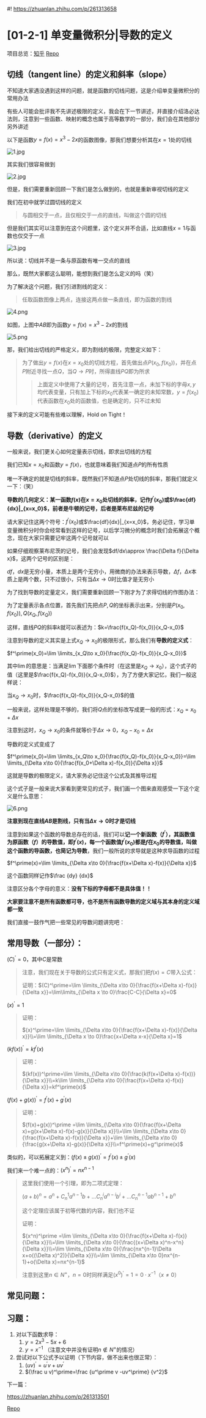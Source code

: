 #! https://zhuanlan.zhihu.com/p/261313658

# [01-2-1] 单变量微积分|导数的定义

项目总览：[知乎](https://zhuanlan.zhihu.com/p/264811260) [Repo](README.md)

## 切线（tangent line）的定义和斜率（slope）

不知道大家遇没遇到这样的问题，就是函数的切线问题，这是介绍单变量微积分的常用办法

有些人可能会批评我不先讲述极限的定义，我会在下一节讲述，并直接介绍洛必达法则，注意到一些函数、映射的概念也属于高等数学的一部分，我们会在其他部分另外讲述

以下是函数$y=f(x)=x^3-2x$的函数图像，那我们想要分析其在$x=1$处的切线

![1.jpg](01-2-img/01-2-img-1.jpg)

其实我们很容易做到

![2.jpg](01-2-img/01-2-img-4.jpg)

但是，我们需要重新回顾一下我们是怎么做到的，也就是重新审视切线的定义

我们在初中就学过圆切线的定义

> 与圆相交于一点，且仅相交于一点的直线，叫做这个圆的切线

但是我们其实可以注意到在这个问题里，这个定义并不合适，比如直线$x=1$与函数也仅交于一点

![3.jpg](01-2-img/01-2-img-3.jpg)

所以说：切线并不是一条与原函数有唯一交点的直线

那么，既然大家都这么聪明，能想到我们是怎么定义的吗（笑）

为了解决这个问题，我们引进割线的定义：

> 任取函数图像上两点，连接这两点做一条直线，即为函数的割线

![4.png](01-2-img/01-2-img-2.png)

如图，上图中$AB$即为函数$y=f(x)=x^3-2x$的割线

![5.png](01-2-img/01-2-img-5.png)

那，我们给出切线的严格定义，即为割线的极限，完整定义如下：
> 为了做出$y=f(x)$在$x=x_0$处的切线方程，首先做出点$P(x_0,f(x_0))$，并在点$P$附近寻找一点$Q$，当$Q\to P$时，所得直线$PQ$即为所求
>
>> 上面定义中使用了大量的记号，首先注意一点，未加下标的字母$x,y$均代表变量，只有加上下标的$x_0$代表某一确定的未知常数，$y=f(x_0)$代表函数在$x_0$处的函数值，也是确定的，只不过未知

接下来的定义可能有些难以理解，Hold on Tight！

## 导数（derivative）的定义

一般来说，我们更关心如何定量表示切线，即求出切线的方程

我们已知$x=x_0$和函数$y=f(x)$，也就意味着我们知道点$P$的所有性质

唯一不确定的就是切线的斜率，既然我们不知道点$P$处切线的斜率，那我们就定义一下：（笑）

**导数的几何定义：某一函数$f(x)$在$x=x_0$处切线的斜率，记作$f^\prime(x_0)$或$\frac{df}{dx}|_{x=x_0}$，前者是牛顿的记号，后者是莱布尼兹的记号**

请大家记住这两个符号：$f^\prime(x_0)$或$\frac{df}{dx}|_{x=x_0}$，务必记住，学习单变量微积分时你会经常看到这样的记号，以后学习微分的概念时我们会拓展这个概念，现在大家只需要记牢这两个记号就可以

如果仔细观察莱布尼茨的记号，我们会发现$df/dx\approx \frac{\Delta f}{\Delta x}$，这两个记号的区别是：

$df$，$dx$是无穷小量，本质上是两个无穷小，用微商的办法来表示导数，$\Delta f$，$\Delta x$本质上是两个数，只不过很小，只有当$\Delta x\to 0$时比值才是无穷小

为了找到导数的定量定义，我们需要重新回顾一下刚才为了求得切线的作图办法：

为了定量表示各点位置，首先我们先把点$P,Q$的坐标表示出来，分别是$P(x_0,f(x_0)),Q(x_Q,f(x_Q))$

这样，直线$PQ$的斜率$k$就可以表述为：$k=\frac{f(x_Q)-f(x_0)}{x_Q-x_0}$

注意到导数的定义其实是上式$x_Q\to x_0$的极限形式，那么我们有**导数的定义式**：

$f^\prime(x_0)=\lim \limits_{x_Q\to x_0}{\frac{f(x_Q)-f(x_0)}{x_Q-x_0}}$

其中$\lim$的意思是：当满足$\lim$下面那个条件时（在这里是$x_Q\to x_0$），这个式子的值（这里是$\frac{f(x_Q)-f(x_0)}{x_Q-x_0}$），为了方便大家记忆，我们一般这样说：

当$x_Q\to x_0$时，$\frac{f(x_Q)-f(x_0)}{x_Q-x_0}$的值

一般来说，这样处理是不够的，我们将$Q$点的坐标改写成更一般的形式：$x_Q=x_0+\Delta x$

注意到这时，$x_Q\to x_0$的条件就等价于$\Delta x\to 0$，$x_Q-x_0=\Delta x$

导数的定义式变成了

$f^\prime(x_0)=\lim \limits_{x_Q\to x_0}{\frac{f(x_Q)-f(x_0)}{x_Q-x_0}}=\lim \limits_{\Delta x\to 0}{\frac{f(x_0+\Delta x)-f(x_0)}{\Delta x}}$

这就是导数的极限定义，请大家务必记住这个公式及其推导过程

这个式子是一般来说大家看到更常见的式子，我们画一个图来直观感受一下这个定义是什么意思：

![6.png](01-2-img/01-2-img-6.png)

**注意到现在直线$AB$是割线，只有当$\Delta x \to 0$时才是切线**

注意到如果这个函数的导数总存在的话，我们可以**记一个新函数（$f^\prime$），其函数值为原函数（$f$）的导数值，即$f^\prime (x)$，每一个函数值$f^\prime (x_0)$都是$f$在$x_0$的导数值，叫做这个函数的导函数，也简记为导数**，我们一般所说的求导就是这种求导函数的过程

$f^\prime(x)=\lim \limits_{\Delta x\to 0}{\frac{f(x+\Delta x)-f(x)}{\Delta x}}$

这个函数同样记作$\frac {dy} {dx}$

注意区分各个字母的意义：**没有下标的字母都不是具体值！！**

**大家要注意不是所有函数都可导，也不是所有函数导数的定义域与其本身的定义域都一致**

我们直接一鼓作气把一些常见的导数问题讲完吧：

## 常用导数（一部分）：

$(C)^\prime =0$，其中$C$是常数

> 注意，我们现在关于导数的公式只有定义式，那我们把$f(x)=C$带入公式：
>
> 证明：$(C)^\prime=\lim \limits_{\Delta x\to 0}{\frac{f(x+\Delta x)-f(x)}{\Delta x}}=\lim\limits_{\Delta x \to 0}\frac{C-C}{\Delta x}=0$

$(x)^\prime =1$

> 证明：
>
> $(x)^\prime=\lim \limits_{\Delta x\to 0}{\frac{f(x+\Delta x)-f(x)}{\Delta x}}\\=\lim \limits_{\Delta x \to 0}\frac{x+\Delta x-x}{\Delta x}=1$

$(kf(x))^\prime =kf^\prime(x)$

> 证明：
>
> $(kf(x))^\prime=\lim \limits_{\Delta x\to 0}{\frac{k(f(x+\Delta x)-f(x))}{\Delta x}}\\=k\lim \limits_{\Delta x\to 0}{\frac{f(x+\Delta x)-f(x)}{\Delta x}}=kf^\prime(x)$

$(f(x)+g(x))^\prime =f^\prime(x)+g^\prime(x)$

> 证明：
>
> $(f(x)+g(x))^\prime =\lim \limits_{\Delta x\to 0}{\frac{f(x+\Delta x)+g(x+\Delta x)-f(x)-g(x)}{\Delta x}}\\=\lim \limits_{\Delta x\to 0}{\frac{f(x+\Delta x)-f(x)}{\Delta x}}+\lim \limits_{\Delta x\to 0}{\frac{g(x+\Delta x)-g(x)}{\Delta x}}\\=f^\prime(x)+g^\prime(x)$

类似的，可以拓展定义到：$(f(x)\pm g(x))^\prime =f^\prime(x)\pm g^\prime(x)$

我们来一个难一点的：$(x^n)^\prime =nx^{n-1}$

> 这里我们使用一个引理，即为二项式定理：
>
> $(a+b)^n=a^n+C_n^1a^{n-1}b+\dots C_n^ia^{n-i}b^i+\dots C_n^{n-1}ab^{n-1}+b^n$
>
> 这个定理应该属于初等代数的内容，我们也不证
>
> 证明：
>
> $(x^n)^\prime =\lim \limits_{\Delta x\to 0}{\frac{f(x+\Delta x)-f(x)}{\Delta x}}\\=\lim \limits_{\Delta x\to 0}{\frac{(x+\Delta x)^n-x^n}{\Delta x}}\\=\lim \limits_{\Delta x\to 0}{\frac{nx^{n-1}\Delta x+o((\Delta x)^2)}{\Delta x}}\\=\lim \limits_{\Delta x\to 0}nx^{n-1}+o(\Delta x)=nx^{n-1}$
>
> 注意到这里$n\in N^+$，$n=0$时同样满足$(x^0)^\prime=1=0\cdot x^{-1}$（$x\neq 0$）

## 常见问题：

## 习题：
1. 对以下函数求导：
   1. $y=2x^3-5x+6$
   2. $y=x^{-1}$ （注意文中并没有证明$n\notin N^+$的情况）
2. 尝试对以下公式予以证明（下节内容，做不出来也很正常）：
   1. $(uv)^\prime=u^\prime v+uv^\prime$
   2. $(\frac u v)^\prime=\frac {u^\prime v -uv^\prime} {v^2}$

下一篇：

<https://zhuanlan.zhihu.com/p/261313501>

[Repo](01-2-2.md)
